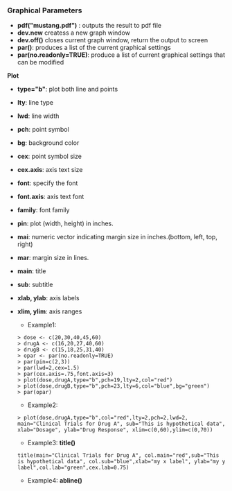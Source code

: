 ### Graphical Parameters

* **pdf("mustang.pdf")** : outputs the result to pdf file
* **dev.new** createss a new graph window
* **dev.off()** closes current graph window, return the output to screen
* **par()**: produces a list of the current graphical settings
* **par(no.readonly=TRUE)**: produce a list of current graphical settings that can be modified


**Plot**
* **type="b"**: plot both line and points
* **lty**: line type
* **lwd**: line width
* **pch**: point symbol
* **bg**: background color
* **cex**: point symbol size
* **cex.axis**: axis text size
* **font**: specify the font
* **font.axis**: axis text font
* **family**: font family
* **pin**: plot (width, height) in inches.
* **mai**: numeric vector indicating margin size in inches.(bottom, left, top, right)
* **mar**: margin size in lines.
* **main**: title
* **sub**: subtitle
* **xlab, ylab**: axis labels
* **xlim, ylim**: axis ranges

    * Example1:
    ```
    > dose <- c(20,30,40,45,60)
    > drugA <- c(16,20,27,40,60)
    > drugB <- c(15,18,25,31,40)
    > opar <- par(no.readonly=TRUE)
    > par(pin=c(2,3))
    > par(lwd=2,cex=1.5)
    > par(cex.axis=.75,font.axis=3)
    > plot(dose,drugA,type="b",pch=19,lty=2,col="red")
    > plot(dose,drugB,type="b",pch=23,lty=6,col="blue",bg="green")
    > par(opar)
    ```
    * Example2:
    ```
    > plot(dose,drugA,type="b",col="red",lty=2,pch=2,lwd=2, 
    main="Clinical Trials for Drug A", sub="This is hypothetical data",
    xlab="Dosage", ylab="Drug Response", xlim=c(0,60),ylim=c(0,70))
    ```

    * Example3: **title()**
    ```
    title(main="Clinical Trials for Drug A", col.main="red",sub="This is hypothetical data", col.sub="blue",xlab="my x label", ylab="my y label",col.lab="green",cex.lab=0.75)
    ```
    
    * Example4: **abline()**



